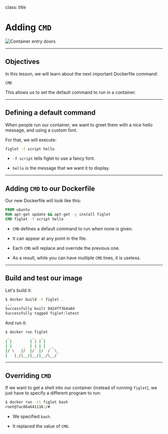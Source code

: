 
class: title

# Adding `CMD`

![Container entry doors](images/entrypoint.jpg)

---

## Objectives

In this lesson, we will learn about the next important Dockerfile command:

`CMD`

This allows us to set the default command
to run in a container.


---

## Defining a default command

When people run our container, we want to greet them with a nice hello message, and using a custom font.

For that, we will execute:

```bash
figlet -f script hello
```

* `-f script` tells figlet to use a fancy font.

* `hello` is the message that we want it to display.

---

## Adding `CMD` to our Dockerfile

Our new Dockerfile will look like this:

```dockerfile
FROM ubuntu
RUN apt-get update && apt-get -y install figlet
CMD figlet -f script hello
```

* `CMD` defines a default command to run when none is given.

* It can appear at any point in the file.

* Each `CMD` will replace and override the previous one.

* As a result, while you can have multiple `CMD` lines, it is useless.

---

## Build and test our image

Let's build it:

```bash
$ docker build -t figlet .
...
Successfully built 042dff3b4a8d
Successfully tagged figlet:latest
```

And run it:

```bash
$ docker run figlet
 _          _   _       
| |        | | | |      
| |     _  | | | |  __  
|/ \   |/  |/  |/  /  \_
|   |_/|__/|__/|__/\__/ 
```

---

## Overriding `CMD`

If we want to get a shell into our container (instead of running
`figlet`), we just have to specify a different program to run:

```bash
$ docker run -it figlet bash
root@7ac86a641116:/# 
```

* We specified `bash`.

* It replaced the value of `CMD`.


